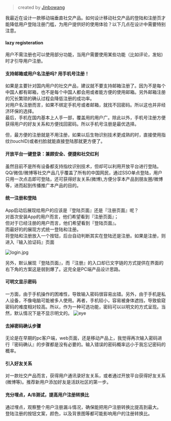 >created by [Jinbowang](http://weibo.com/u/5039443877) 

我最近在设计一款移动端垂直社交产品。如何设计移动社交产品的登陆和注册页才能降低用户登陆注册门槛，为用户提供好的使用体验？以下几点在设计中需要特别注意。

#### lazy registeration
用户不需注册也可以使用部分功能，当用户需要使用某些功能（比如评论，发帖)时才引导用户注册。

#### 支持邮箱或用户名注册吗? 用手机号注册！
如果是主要针对国内用户的社交产品，建议就不要支持邮箱注册了。因为不是每个中国人都有邮箱，也不是每个中国人都会用或者能方便的使用邮箱。另外邮箱注册的冗长繁琐的确认过程会降低注册的成功率。    
对用户名注册而言，如果不绑定手机号或者邮箱，就找不回密码。所以这也并非经济环保的选择。  
最后，手机在国内基本上人手一部，覆盖用的用户广。除此以外，手机号注册方便获得用户的好友关系和方便找回密码。所以手机号注册是最优选择。
  
但，最方便的注册就是不用注册，如果以后生物识别技术更成熟的时，直接使用指纹(touchID)或者扫脸就能直接登陆那就更方便了。 

#### 开放平台一键登录：兼顾安全、便捷和社交红利
虽然目前不是所有设备都支持指纹识别技术，但却可以利用开放平台进行登陆。
QQ/微信/微博等社交产品几乎覆盖了所有的中国网民，通过SSO单点登陆，用户只用一次点击即可登陆，还可获得好友关系(微博),方便分享本产品到朋友圈/微博等，进而起到传播推广本产品的目的。

#### 统一注册和登陆
App启动后展现给用户的应该是『登陆页面』还是『注册页面』呢？  
对首次安装App的用户而言，他们希望看到『注册页面』；  
但对于已经注册的用户而言，他们希望看到『登陆页面』。    
而最好的的展现方式统一登陆和注册。  
将登陆和注册放入一个按钮，后台自动判断其实在登陆还是注册。如果是注册，则进入『输入验证码』页面

![login.jpg](https://raw.githubusercontent.com/che3vinci/che3vinci.github.io/master/_posts/media/login.jpg)

另外，默认展现『登陆页面』，而『注册』的入口却已文字链的方式提供在界面的右下角的方案这是弱到爆了。这完全是PC端产品设计思路。

#### 可明文显示密码
一方面，由于手机操作的困难性，导致输入密码很容易出错。另外，由于手机是私人设备，不像电脑可能被多人使用。再者，手机较小，容易被身体遮挡，导致偷窥密码的难度相对较高。所以，作为一种可选功能，密码可以以明文的方式呈现。当然，默认情况下是不显示明文的。
![eye](https://raw.githubusercontent.com/che3vinci/che3vinci.github.io/master/_posts/media/eye.jpg)

#### 去掉密码确认步骤
无论是在早期的pc客户端，web页面，还是移动产品上，我觉得再次输入密码进行『密码确认』的步骤都是没有必要的。输入错误的密码概率远小于我忘记密码的概率。

#### 引入好友关系
对一款社交产品而言，获得用户通讯录好友关系，或者通过开放平台获得好友关系(微博等)。推荐新用户添加好友是活跃社区的第一步。

#### 充分埋点，A/B测试，提高用户注册转换比
通过埋点，观察整个用户注册漏斗情况，确保能把用户注册转换比提高到最大。
登陆注册的按钮文案，颜色，以及背景图等都可能影响用户的注册转换比。



